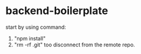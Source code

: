 # backend-boilerplate
start by using command:
1. "npm install"
2. "rm -rf .git" too disconnect from the remote repo.